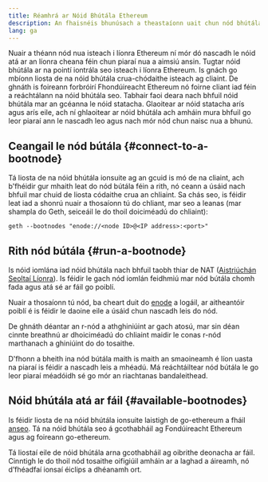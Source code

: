 ```yaml
---
title: Réamhrá ar Nóid Bhútála Ethereum
description: An fhaisnéis bhunúsach a theastaíonn uait chun nód bhútála a thuiscint
lang: ga
---
```


Nuair a théann nód nua isteach i líonra Ethereum ní mór dó nascadh le nóid atá ar an líonra cheana féin chun piaraí nua a aimsiú ansin. Tugtar nóid bhútála ar na pointí iontrála seo isteach i líonra Ethereum. Is gnách go mbíonn liosta de na nóid bhútála crua-chódaithe isteach ag cliaint. De ghnáth is foireann forbróirí Fhondúireacht Ethereum nó foirne cliant iad féin a reáchtálann na nóid bhútála seo. Tabhair faoi deara nach bhfuil nóid bhútála mar an gcéanna le nóid statacha. Glaoitear ar nóid statacha arís agus arís eile, ach ní ghlaoitear ar nóid bhútála ach amháin mura bhfuil go leor piaraí ann le nascadh leo agus nach mór nód chun naisc nua a bhunú.

## Ceangail le nód bútála {#connect-to-a-bootnode}

Tá liosta de na nóid bhútála ionsuite ag an gcuid is mó de na cliaint, ach b'fhéidir gur mhaith leat do nód bútála féin a rith, nó ceann a úsáid nach bhfuil mar chuid de liosta códaithe crua an chliaint. Sa chás seo, is féidir leat iad a shonrú nuair a thosaíonn tú do chliant, mar seo a leanas (mar shampla do Geth, seiceáil le do thoil doiciméadú do chliaint):

```
geth --bootnodes "enode://<node ID>@<IP address>:<port>"
```

## Rith nód bútála {#run-a-bootnode}

Is nóid iomlána iad nóid bhútála nach bhfuil taobh thiar de NAT ([Aistriúchán Seoltaí Líonra](https://www.geeksforgeeks.org/network-address-translation-nat/)). Is féidir le gach nód iomlán feidhmiú mar nód bútála chomh fada agus atá sé ar fáil go poiblí.

Nuair a thosaíonn tú nód, ba cheart duit do [enode](/developers/docs/networking-layer/network-addresses/#enode) a logáil, ar aitheantóir poiblí é is féidir le daoine eile a úsáid chun nascadh leis do nód.

De ghnáth déantar an r-nód a athghiniúint ar gach atosú, mar sin déan cinnte breathnú ar dhoiciméadú do chliaint maidir le conas r-nód marthanach a ghiniúint do do tosaithe.

D'fhonn a bheith ina nód bútála maith is maith an smaoineamh é líon uasta na piaraí is féidir a nascadh leis a mhéadú. Má reáchtáiltear nód bútála le go leor piaraí méadóidh sé go mór an riachtanas bandaleithead.

## Nóid bhútála atá ar fáil {#available-bootnodes}

Is féidir liosta de na nóid bhútála ionsuite laistigh de go-ethereum a fháil [anseo](https://github.com/ethereum/go-ethereum/blob/master/params/bootnodes.go#L23). Tá na nóid bhútála seo á gcothabháil ag Fondúireacht Ethereum agus ag foireann go-ethereum.

Tá liostaí eile de nóid bhútála arna gcothabháil ag oibrithe deonacha ar fáil. Cinntigh le do thoil nód tosaithe oifigiúil amháin ar a laghad a áireamh, nó d’fhéadfaí ionsaí éiclips a dhéanamh ort.
